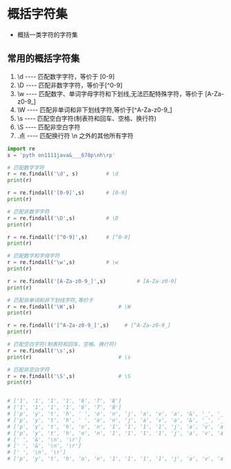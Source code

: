 # **概括字符集**
- 概括一类字符的字符集

## 常用的概括字符集

1. \d ---- 匹配数字字符，等价于 [0-9]
2. \D ---- 匹配非数字字符，等价于[^0-9]
3. \w ---- 匹配数字、单词字母字符和下划线,无法匹配特殊字符，等价于 [A-Za-z0-9_]
4. \W ---- 匹配非单词和非下划线字符,等价于[^A-Za-z0-9_]
5. \s ---- 匹配空白字符(制表符和回车、空格、换行符)
6. \S ---- 匹配非空白字符
7. .点 ---- 匹配换行符 \n 之外的其他所有字符
```python
import re
s = 'pyth on1111java&___678p\nh\rp'

# 匹配数字字符
r = re.findall('\d', s)         # \d
print(r)

r = re.findall('[0-9]',s)       # [0-9]
print(r)

# 匹配非数字字符
r = re.findall('\D',s)          # \D
print(r)

r = re.findall('[^0-9]',s)      # [^0-9]
print(r)

# 匹配数字和字母字符
r = re.findall('\w',s)          # \w
print(r)

r = re.findall('[A-Za-z0-9_]',s)          # [A-Za-z0-9]
print(r)

# 匹配非单词和非下划线字符,等价于
r = re.findall('\W',s)              # \W
print(r)

r = re.findall('[^A-Za-z0-9_]',s)     # [^A-Za-z0-9_]
print(r)

# 匹配空白字符(制表符和回车、空格、换行符)
r = re.findall('\s',s)
print(r)                            # \s

# 匹配非空白字符
r = re.findall('\S',s)              # \S
print(r)


# ['1', '1', '1', '1', '6', '7', '8']
# ['1', '1', '1', '1', '6', '7', '8']
# ['p', 'y', 't', 'h', ' ', 'o', 'n', 'j', 'a', 'v', 'a', '&', '_', '_', '_', 'p', '\n', 'h', '\r', 'p']
# ['p', 'y', 't', 'h', ' ', 'o', 'n', 'j', 'a', 'v', 'a', '&', '_', '_', '_', 'p', '\n', 'h', '\r', 'p']
# ['p', 'y', 't', 'h', 'o', 'n', '1', '1', '1', '1', 'j', 'a', 'v', 'a', '_', '_', '_', '6', '7', '8', 'p', 'h', 'p']
# ['p', 'y', 't', 'h', 'o', 'n', '1', '1', '1', '1', 'j', 'a', 'v', 'a', '_', '_', '_', '6', '7', '8', 'p', 'h', 'p']
# [' ', '&', '\n', '\r']
# [' ', '&', '\n', '\r']
# [' ', '\n', '\r']
# ['p', 'y', 't', 'h', 'o', 'n', '1', '1', '1', '1', 'j', 'a', 'v', 'a', '&', '_', '_', '_', '6', '7', '8', 'p', 'h', 'p']
```